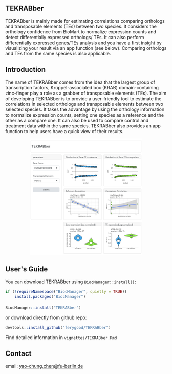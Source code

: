 ## TEKRABber

TEKRABber is mainly made for estimating correlations comparing orthologs and transposable elements (TEs) between two species. It considers the orthology confidence from BioMart to normalize expression counts and detect differentially expressed orthologs/ TEs. It can also perform differentially expressed genes/TEs analysis and you have a first insight by visualizing your result via an app function (see below). Comparing orthologs and TEs from the same species is also applicable.  

## Introduction
The name of TEKRABber comes from the idea that the largest group of transcription factors, Krüppel-associated box (KRAB) domain-containing zinc-finger play a role as a grabber of transposable elements (TEs). The aim of developing TEKRABber is to provide a user-friendly tool to estimate the correlations in selected orthologs and transposable elements between two selected species. It takes the advantage by using the orthology information to normalize expression counts, setting one species as a reference and the other as a compare one. It can also be used to compare control and treatment data within the same species. TEKRABber also provides an app function to help users have a quick view of their results.

<p align="center">
  <img src="vignettes/app.jpg" width="70%" height="70%" />
</p>


## User's Guide  
You can download TEKRABber using `BiocManager::install()`:

```r
if (!requireNamespace("BiocManager", quietly = TRUE))
    install.packages("BiocManager")

BiocManager::install("TEKRABber")
```

or download directly from github repo:

```r
devtools::install_github("ferygood/TEKRABber")
```

Find detailed information in `vignettes/TEKRABber.Rmd`

## Contact
email: yao-chung.chen@fu-berlin.de
